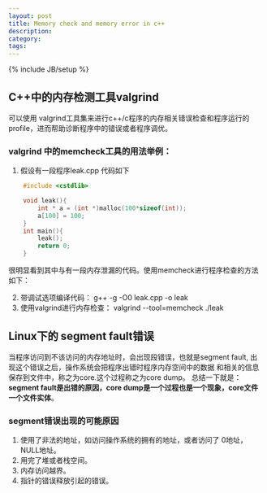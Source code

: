 ```yaml
---
layout: post
title: Memory check and memory error in c++
description: 
category: 
tags: 
---
```

{% include JB/setup %}

## C++中的内存检测工具valgrind
可以使用 valgrind工具集来进行c++/c程序的内存相关错误检查和程序运行的profile，进而帮助诊断程序中的错误或者程序调优。
### valgrind 中的memcheck工具的用法举例：

1. 假设有一段程序leak.cpp 代码如下

```c++
    #include <cstdlib>

    void leak(){
        int * a = (int *)malloc(100*sizeof(int));
        a[100] = 100;
    }
    int main(){
        leak();
        return 0;
    }
```
很明显看到其中与有一段内存泄漏的代码。使用memcheck进行程序检查的方法如下：

2. 带调试选项编译代码： g++ -g -O0 leak.cpp -o leak
3. 使用valgrind进行内存检查： valgrind --tool=memcheck  ./leak

## Linux下的 segment fault错误
当程序访问到不该访问的内存地址时，会出现段错误，也就是segment fault, 出现这个错误之后，操作系统会把程序出错时程序内存空间中的数据
和相关的信息保存到文件中，称之为core.这个过程称之为core dump。 总结一下就是： **segment fault是出错的原因，core dump是一个过程也是一个现象，core文件一个文件实体**。
### segment错误出现的可能原因
1. 使用了非法的地址，如访问操作系统的拥有的地址，或者访问了 0地址， NULL地址。
2. 用完了堆或者栈空间。
3. 内存访问越界。
4. 指针的错误释放引起的错误。